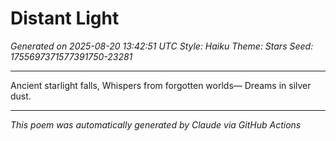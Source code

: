# Distant Light

*Generated on 2025-08-20 13:42:51 UTC*
*Style: Haiku*
*Theme: Stars*
*Seed: 1755697371577391750-23281*

---

Ancient starlight falls,
Whispers from forgotten worlds—
Dreams in silver dust.

---

*This poem was automatically generated by Claude via GitHub Actions*